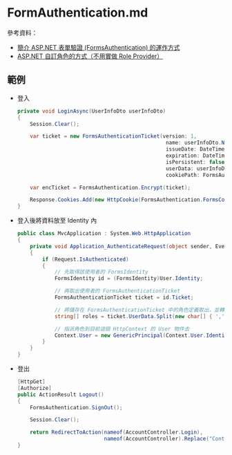 # FormAuthentication.md

參考資料：
- [簡介 ASP.NET 表單驗證 (FormsAuthentication) 的運作方式](https://blog.miniasp.com/post/2008/02/20/Explain-Forms-Authentication-in-ASPNET-20)
- [ASP.NET 自訂角色的方式（不用實做 Role Provider）](https://blog.miniasp.com/post/2008/06/11/How-to-define-Roles-but-not-implementing-Role-Provider-in-ASPNET)

## 範例

- 登入

    ```csharp
    private void LoginAsync(UserInfoDto userInfoDto)
    {
        Session.Clear();

        var ticket = new FormsAuthenticationTicket(version: 1,
                                                    name: userInfoDto.Name,
                                                    issueDate: DateTime.Now,
                                                    expiration: DateTime.Now.AddMinutes(30),
                                                    isPersistent: false,
                                                    userData: userInfoDto.Role,
                                                    cookiePath: FormsAuthentication.FormsCookiePath);

        var encTicket = FormsAuthentication.Encrypt(ticket);

        Response.Cookies.Add(new HttpCookie(FormsAuthentication.FormsCookieName, encTicket));
    }
    ```

- 登入後將資料放至 Identity 內

    ```csharp
    public class MvcApplication : System.Web.HttpApplication
    {
        private void Application_AuthenticateRequest(object sender, EventArgs e)
        {
            if (Request.IsAuthenticated)
            {
                // 先取得該使用者的 FormsIdentity
                FormsIdentity id = (FormsIdentity)User.Identity;

                // 再取出使用者的 FormsAuthenticationTicket
                FormsAuthenticationTicket ticket = id.Ticket;

                // 將儲存在 FormsAuthenticationTicket 中的角色定義取出，並轉成字串陣列
                string[] roles = ticket.UserData.Split(new char[] { ',' });

                // 指派角色到目前這個 HttpContext 的 User 物件去
                Context.User = new GenericPrincipal(Context.User.Identity, roles);
            }
        }
    }
    ```

- 登出

    ```csharp
    [HttpGet]
    [Authorize]
    public ActionResult Logout()
    {
        FormsAuthentication.SignOut();

        Session.Clear();

        return RedirectToAction(nameof(AccountController.Login),
                                nameof(AccountController).Replace("Controller", string.Empty));
    }
    ```

